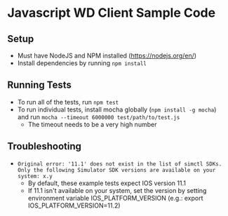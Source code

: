 # Javascript WD Client Sample Code

## Setup

* Must have NodeJS and NPM installed (https://nodejs.org/en/)
* Install dependencies by running `npm install`

## Running Tests

* To run all of the tests, run `npm test`
* To run individual tests, install mocha globally (`npm install -g mocha`) and run `mocha --timeout 6000000 test/path/to/test.js`
  * The timeout needs to be a very high number

## Troubleshooting

* ```Original error: '11.1' does not exist in the list of simctl SDKs. Only the following Simulator SDK versions are available on your system: x.y```
  * By default, these example tests expect IOS version 11.1
  * If 11.1 isn't available on your system, set the version by setting environment variable IOS_PLATFORM_VERSION 
    (e.g.: export IOS_PLATFORM_VERSION=11.2)
